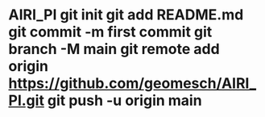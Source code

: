# AIRI_PI git init git add README.md git commit -m first commit git branch -M main git remote add origin https://github.com/geomesch/AIRI_PI.git git push -u origin main
